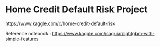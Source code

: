 # Home Credit Default Risk Project

https://www.kaggle.com/c/home-credit-default-risk



Reference notebook : https://www.kaggle.com/jsaguiar/lightgbm-with-simple-features
